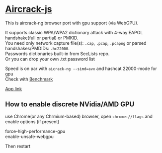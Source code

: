 # [Aircrack-js](https://georg95.github.io/aircrack-js/index.html)

This is aircrack-ng browser port with gpu support (via WebGPU).<br/>

It supports classic WPA/WPA2 dictionary attack with 4-way EAPOL handshake(full or partial) or PMKID.<br />
You need only network capture file(s): `.cap`, `.pcap`, `.pcapng` or parsed handshakes/PMDIDs: `.hc22000`.<br />
Passwords dictionaries built-in from SecLists repo.<br />
Or you can drop your own .txt password list<br />

Speed is on par with `aicrack-ng --simd=avx` and hashcat 22000-mode for gpu <br />
Check with [Benchmark](https://georg95.github.io/aircrack-js/benchmark.html)<br />

[App link](https://georg95.github.io/aircrack-js/index.html)

## How to enable discrete NVidia/AMD GPU

use Chrome(or any Chrmium-based) browser, open `chrome://flags` and enable options (if present)<br />

force-high-performance-gpu<br />
enable-unsafe-webgpu<br />

Then restart
